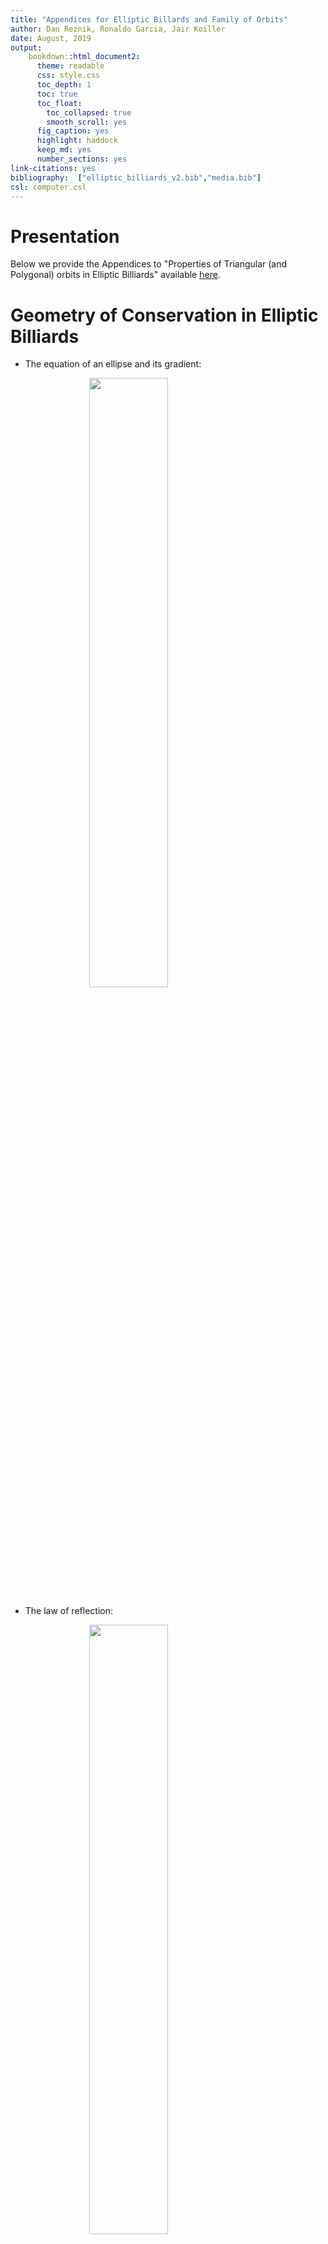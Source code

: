 ```yaml
--- 
title: "Appendices for Elliptic Billards and Family of Orbits"
author: Dan Reznik, Ronaldo Garcia, Jair Koiller
date: August, 2019
output:
    bookdown::html_document2:
      theme: readable
      css: style.css
      toc_depth: 1
      toc: true
      toc_float:
        toc_collapsed: true
        smooth_scroll: yes
      fig_caption: yes
      highlight: haddock
      keep_md: yes
      number_sections: yes
link-citations: yes
bibliography:  ["elliptic_billiards_v2.bib","media.bib"]
csl: computer.csl
---
```




# Presentation

Below we provide the Appendices to "Properties of Triangular (and Polygonal) orbits in Elliptic Billiards" available [here](index.html).

# Geometry of Conservation in Elliptic Billiards

* The equation of an ellipse and its gradient:

<img src="pics/ellipse_equation.png" width="50%" style="display: block; margin: auto;" />

* The law of reflection:

<img src="pics/law_of_reflection.png" width="50%" style="display: block; margin: auto;" />

* The Joachimsthal Conservation Law

<img src="pics/joachimsthal_integral.png" width="50%" style="display: block; margin: auto;" />

# Jacobi and Poncelet's Porism

Did Jacobi think of elliptic billiards to prove Poncelet's Porism?

It was a cold starry Friday night in Könisberg, 28 of December 1838. Karl-Gustav Jacobi was writing a note to Friedrich Wilhelm Bessel, the leading astronomer of Prussia, twenty years his senior, boasting:

>The day before yesterday, I reduced to quadrature the problem of geodesic lines on an ellipsoid with three unequal axes. They are the simplest formulas in the world, Abelian integrals, which become the well-known elliptic integrals if 2 axes are set equal. [@jacobi1839]

The short paper he published [@jacobi1839] is said to mark the birth of *Integrable Hamiltonian Systems*. He further developed his ideas, now called the Hamilton-Jacobi method, in the 1842-3 winter lectures [@jacobi1884]. A few years later, Carl Neumann [@neumann1859] and others  found other special yet interesting mechanical problems solvable by separation of variables.

Had Jacobi made the smaller axis of the ellipsoid go to zero, he would have gotten an explicit integration of the elliptic billiard, in planar confocal coordinates, exactly the same Euler used for his solution to the fixed two centers' problem. But Jacobi did not care about doing it. Most likely what he wanted was to impress his mentor, which was also a geodesist, and of course Gauss, who could only find geodesics for an ellipsoid of revolution.

At that time mathematicians could not justify an addiction to *billiards*. This changed  after Birkhoff's Acta Mathematica 1927 paper [@birkhoff1927], where he further developed geometric ideas from Poincaré.

Ten years before the starry night where he found the geodesic curves of the triaxial ellipsoid, Jacobi was developing the foundations of elliptic functions. He then published a paper [@jacobi1849], where he used addition properties of his (then) new functions on two geometric problems: Steiner's and Poncelet's Porisms.

## Integrable Systems are Porismatic

It is common knowledge that an $n$-degree-of-freedom Hamiltonian system is *integrable* if one can always find local coordinates $(I_1, \cdots, I_n, \theta_1, \cdots \theta_n), \,  \theta_i  \equiv \theta_i + 2\pi$ in which the Hamiltonian becomes only a function of the $I_j$. The coordinates are known as *action angles* and the $I_j$'s are constants of motion.

Trajectories wind invariant tori (called Lagrangian) with frequencies  $\omega_j = \partial H/\partial I_j$. For $n$=2, if the ratio  $\omega_1 / \omega_2 = p/q$ is rational, the torus is called *resonant* because all trajectories are periodic and of the same period. Taking $(p,q)=1$, the fundamental period $T = 2\pi p/\omega_1 = 2\pi q/\omega_2$. They all wind around  $p$ times in  $\theta_1$ and $q$ times in   $\theta_2$.

If this is not a *Porism*, what is? Most frequency pairs  $\left(\omega_1,\omega_2\right)$ are not rationally related, but if a single trajectory is closed, all others in the same torus will also be closed, with the *same* period. Trajectories in an elliptic billiard are polygonal, but they  are in fact projections of winding curves in Lagrangian tori. The nice coordinates for this problem are the confocal conic coordinates. Poncelet's Porism can be derived as a consequence of the fact that any pair of conics, say two nested ellipses, can be obtained by a projective transformation from two confocal ones. The oldest reference we found was [@darboux1870]. Darboux attributes to Chasles the proof that all closed trajectories of the same type have the same length. But as we saw this is also an immediate consequence of integrability.

# Experimental Method

Computer-aided experimental geometry [@grozdev17] is an effective tool for identifying properties of geometric objects.

## Methodology

Our approach has been mostly simulation/synthetic, using Mathematica [@mathematica_v10] and more recently the [p5.js](https://p5js.org/) package. We wrote interactive simulations with which to render the loci of *triangular centers* [@mw] of triangular orbits, e.g., the centroid, the incenter, etc. Using [R](https://www.r-project.org/) and the [tidyverse](https://www.tidyverse.org/) package, we "scraped" hundreds of trilinear equations [@mw] from Kimberling's Encyclopedia of Triangular Centers [@etc], where centers are identified as $X_i$: $X_{1}$ for the incenter, $X_{2}$ for the barycenter, etc.

All of our simulation code and some interactive applets are available on a separate [webpage](videos.html). This exploration led us to the following observations, some old, some new:

A key simulation tool is the closed-form expression for the cosine of the exit angle $\alpha$ (with respect to the normal) which produces a 3-gon orbit [@ronaldo19]:

$$
\cos(\alpha) = \frac{A^2 \sqrt{2\delta-A^2-1}}{\left(A^2-1\right) \sqrt{A^4-\left(A^2-1\right) {x_1}^2}}
(\#eq:cosa)
$$

Where $\delta = \sqrt{A^4-A^2+1}$, $A=a/b$ is the ratio of semiaxes, and the $x_1$ is the horizontal coordinate of the orbit's starting vertex. In turn, this allowed us to quickly parametrize an orbit by starting location and observe the distribution of its triangular centers:

<img src="pics/basic_orbit.png" width="50%" style="display: block; margin: auto;" />

## Exploring Non-Elliptic Loci

While certain triangular centers and/or points produce elliptic loci, others do not. Consider the figure below with several loci superimposed. Notice that while incenter (and excenters, not shown), Feuerbach, and extouch points do produce elliptic loci (shown dashed), intouchpoints and external Feuerbach points do not (shown solid). Surprisingly, even the *medians* (shown red) will trace higher-order loci.

<img src="pics/various_loci.png" width="66%" style="display: block; margin: auto;" />

Non-elliptic loci arise for example from (i) the intouch points (pedals of the contact triangle), shown in this [video](https://youtu.be/9xU6T7hQMzs, and (ii) external Feuerbach points (point of tangency of nine-point circle with the three excircles), shown in this [video](https://youtu.be/BBsyM7RnswA). A snapshot of the latter is reproduced below:

<img src="pics/exfeuerbach_locus.png" width="50%" style="display: block; margin: auto;" />

If we consider convex combinations of (i) barycenter-with-one-median, and (ii) incenter-with-one-touchpoint, e.g., as parametrized by $s$ in $(0,1)$ we observe a transition from a perfectly elliptic locus to a higher order curve:

<img src="pics/convexBarInc.png" width="100%" style="display: block; margin: auto;" />

Convex transitions of loci between a triangular center and one of its generating points can be viewed for:

* the barycenter $<=>$ Median and Incenter $<=>$ Intouchpoint, [video](https://youtu.be/3Gr3Nh5-jHs)
* Orthocenter $<=>$ Foot and Circumcenter $<=>$ Orbit Vertex, [video](https://youtu.be/HZFjkWD_CnE)
* Excenter $<=>$ Extouch point, [video](https://youtu.be/OD8Ah0hf8yQ)

## Webscraping Kimberling Centers

Using web-scraping techniques, we obtained trilinear equations for the first 100 Kimberling Centers [@etc] and for each center rendered loci for the orbit triangle and 7 derived triangles (medial, orthic, contact, excentral, ex-contact, anti-complement, ex-Feuerbach). We then placed plots in a single [webpage](loci_6tri.html) which became a tool to explore interesting phenomena in some 800 loci, showing the richness and non-linearity of the geometry obtainable. As an example consider the richness of loci for points $X(k),k=52,49,99$ produced by the orbit triangle and 7 triangles derived from it:

<img src="pics/x49_52_99.png" width="100%" style="display: block; margin: auto;" />

As we reviewed all curves we took notes about interesting phenomena which later pointed us to possible properties. As an example, here are a few notes obtained from a visual review of orbit and excenter loci only (referred below as $X(k)$ and $X'(k)$, respectively):

* $X'_{6}$, the excentral Symmedian, is congruent with $X_{9}$, the Mittenpunkt, and both loci are a point.
* $X_{9}$, the Mittenpunkt, fixed at the origin.
* $X_{11}$, the Feuerbach point, tracing the caustic.
* $X_{14}$, 2nd Isogonic, closely tracking the billiard.
* $X_{30}$, Euler Infinity Point, is the intersection of the Euler line with the line at infinity. Is there any interesting info here?
* $X_{37}$, the crosspoint of incenter and centroid, seem to generate identical perpendicular loci, with major semiaxis = $1/2$, i.e, one third of the original.
* $X'_{41}$ generates a nearly circular locus.
* $X'_{46}$ horizontal axis is exactly 1.
* $X_{49}$ has cusps.
* $X_{50}$ has lines to infinity at intriguing directions.
* $X'_{56}$ is an almost perfect circle, std. dev. of radius within 0.75% of its average.
* $X_{59}$ and $X'_{59}$ are marvelously self-intersecting.
* $X_{67}$ tracks the billiard.
* $X_{73}$ is diamond-shaped, though smooth.
* $X_{74}$ has north-south cusps.
* $X_{76}$ Brocard point ellipse is almost flat along $y$.
* $X_{77}$ nicely self-intersecting.
* $X_{87}$ nicely self-intersecting.
* $X_{88}$ locus = billiard.
* $X_{89}$ axes *almost* vanish, Mittenpunkt-style. Why?
* $X_{92}$ pillow-shaped, with north and south inward concavities.
* $X_{93}$ has interesting escape directions.
* $X_{94}$ has a high-order curvature function.
* $X_{94}$ has a very small, hourglass locus.
* $X_{99}$, the Steiner point, almost perfectly tracks the billiard. What is the reason for this close tracking?
* $X_{100}$, the anticomplement of the Feuerbach point, has the billiard as locus.

# Computing the *Circumbilliard*

Given a generic triangle $T=(P_1,P_2,P_3)$, it will be associated with a unique 
elliptic billiard $E_0$ that has $T$ as an *orbit*. We call $E_0$ T's *circumbilliard*, shown below (we know the Mittenpunkt $M=X_9$ must be at its center):

<img src="pics/circumbilliard.png" width="50%" style="display: block; margin: auto;" />

Let equation of $E_0$ be the points $(x,y)$ for which a 5-parameter quadric vanishes:

$$
E_0: f(x,y)=1 + c_1 x + c_2 y + c_3 x y + c_4 x^2 + c_5 y^2 = 0
$$

To solve for the parameters, consider the following 5 constraints. $E_0$ must pass through vertices $P_1,P_2,P_3$:

$$
f(P_i)=0,\,i=1,2,3
$$

The center of the conic (where the gradient vanishes) must coincide with the Mittenpunkt $X_9=(x_m,y_m)$:

$$
\begin{array}{cccc}
\frac{df}{dx}(x_m,y_m)&=&c_1+c_3 y_m+2c_4 x_m=0\\
\frac{df}{dy}(x_m,y_m)&=&c_2+c_3 x_m+2c_5 y_m=0\\
\end{array}
$$

The coordinates of $X_9=(x_m,y_m)$ can be obtained by converting its trilinears $\{b + c - a : c + a - b : a + b - c\}$ [@etc]to cartesian coordinates [@mw].

In turn the above produce the following 5x5 linear system:

$$
\left[
\begin{array}{ccccc}
x_1&y_1&x_1 y_1&x_1^2&y_1^2\\
x_2&y_2&x_2 y_2&x_2^2&y_2^2\\
x_3&y_3&x_3 y_3&x_3^2&y_3^2\\
1&0&y_m&2\,x_m&0\\
0&1&x_m&0&2\,y_m
\end{array}
\right] .
\left[\begin{array}{c}c_1\\c_2\\c_3\\c_4\\c_5\end{array}\right] =
\left[\begin{array}{c}-1\\-1\\-1\\0\\0\end{array}\right]
$$

Principal axes' directions are given by the eigenvectors and of the Hessian matrix $H$ (the jacobian of the gradient), whose entries only depend on $c_3$, $c_4$, and $c_5$:

$$
H = J(\nabla{f})=\left[\begin{array}{cc}2\,c_4&c_3\\c_3&2\,c_5\end{array}\right]
$$

The ratio of semiaxes' lengths is given by the square root of the ratio of $H$'s eigenvalues:

$$
a/b=\sqrt{\lambda_2/\lambda_1}
(\#eq:ratiolambda)
$$

Let $u=(u_x,y_y)$ be an eigenvector of $H$, and $M=(x_m,y_m)$ the aforecomputed center of the circumbilliard. The length of the semiaxis along $u$ is given by the distance $t$ which satisfies:

$$
f(M + t\,u) = 0
$$

This yields a two-parameter quadratic $d_0 + d_2 t^2$, where:

$$
\begin{array}{cll}
d_0 & = & 1 + c_1 m_x + c_4 m_x^2 + c_2 m_y + c_3 m_x m_y + c_5 m_y^2 \\ 
d_2 & = & c_4 u_x^2 + c_3 u_x u_y + c_5 u_y^2
\end{array}
$$

The length of the semi-axis associated with $u$ is then $t=\sqrt{-d_0/d_2}$. The other axis can be computed via \@ref(eq:ratiolambda).

This [video](https://youtu.be/vSCnorIJ2X8) shows a triangle with dynamically-varying vertices and the corresponding circumbilliard drawn around it, a snapshot of which is shown below:

<img src="pics/circumbilliard_applet.png" width="33%" style="display: block; margin: auto;" />

## Compute any circumconic

To compute the circumconic centered on any point $P=(x_p,y_p)$, one can use the same method described above, substituting $M$ for the coordinates of $P$.

# Incenter and Barycenter Circumellipses

Circumconics $E_1$ and $E_2$ centered respectively on $X_1$ and $X_2$ are shown below, as well as the locus of their fourth intersection, viewable on this [video](https://youtu.be/PTkpvvsjqNc):

<img src="pics/e1e2_intersection.png" width="75%" style="display: block; margin: auto;" />

$E_1$ is the orbit's Steiner Circumellipse [@mw], least-area across all circumellipses. Apart from the orbit's vertices, $E_1\cap E_2$ intersect at a point $P^*$ whose locus can contain two lobes above a certain $a/b$. The line $X_{75}X_{77}$ passes through $P^*$.

Additional observations about the above include:

* $E_1$:
    - It intersects the billiard and the circumcircle at $X_{100}$, the anticomplement of the orbit's Feuerbach Point, shown as $\bar{F}$ [@etc].
    - Its axes have a constant ratio $\frac{e_1}{e_2}=\frac{-a^2+2+2\delta}{a^4(2 a^2-1+2\delta)}$.
    - Its axes are aligned with the billiard's over all orbits.
* $E_2$:
    - It intersects the billiard at $X_{190}$, the Yff Parabolic Point [@etc].
    - Its axes are related as $e_1 = c_0 + c_1 e_2$, with $c_0,c_1$ constant for all orbits.
    - Its axes are only aligned with the billiard when orbits are isosceles triangles (4 discrete cases).

# Proof Vertices of Contact Triangle of the Anticomplementary Lie on the Billiard

This proof is due to Prof Igor Minevich.

This fact has to do with the nine-point conic and the circumconic. The nine-point conic of the quadrangle $ABCH$ is the locus of the centers of all conics that go through the points $A,B,C$, and $H$; it goes through the midpoints of each the six sides formed by drawing segments between any 2 vertices of the quadrangle, and also through the three points $D = AB.CH$, $E = AC.BH$, and $F = BC.AH$, where "." represents intersection.

In our papers [@igor17] we define specific points $H$ and $O$ that depend on the starting point $P$ (the definitions of $H$ and $O$ don't really matter for this discussion); note that $O$ is the complement of $H$. Then we define the circumconic $C_O$ to be the conic through $A$, $B$, and $C$ with center $O$ and prove in Theorem 3.1 in Part III that the nine-point conic for the quadrangle $ABCH$ is the complement of the circumconic.

The reason both ellipses go through the three points where the incircle of $T'$ (the anticomplementary triangle) touches the sides of $T'$ is as follows. Let $D$, $E$, $F$ be the traces of the Gergonne Point for $T$, so $D$, $E$, $F$ are the places where the incircle of $T$ touches the sides of $T$. Then the anticomplements, say, $D'$, $E'$, $F'$ of $D$, $E$, $F$, respectively, are the places where the incircle of $T'$ touches the sides of $T'$. In our theory, $O$ would be $X_9$, so $H$ would be the anticomplement of $X_9$, which is the Gergonne Point $X_7$. By Theorem 3.1 in our Part III, the nine-point conic of $ABCH$ is the complement of the circumconic. The traces of $H$ on $ABC$, i.e. $D$, $E$, $F$ here, are on the nine-point conic of $ABCH$, so their anticomplements are on the anticomplement of the nine-point conic, which is the circumconic in question. 

Here is why both ellipses also go through $X_{100}$. Obviously, the anticomplement of the Feuerbach point $X_{11}$ lies on the anticomplement of the incircle, i.e. the incircle of $T'$ (since $X_{11}$ is the point of tangency of the incircle and nine-point circle). We just have to prove that the $X_{11}$ lies on the nine-point conic of $ABCH$ since then the anticomplement of $X_{11}$ would lie on the complement of the nine-point conic, which is *again* the circumconic in question. Now that nine-point conic is the locus of the centers of all conics that go through $A$, $B$, $C$, and $X_7$. In particular, the Feuerbach hyperbola passes through $A ,B,C,X_7$, the Nagel point, and more, and has center $X_{11}$, the Feuerbach point. That's why $X_{11}$ lies on the nine-point conic of ABCH too, and hence its anticomplement lies on the circumconic.

# Anticomplementary and Medial Circumbilliards 

Below we depict an $a/b=1.5$ elliptic billiard $E$ (black) and one of its $N=3$ orbits $T$ (black). Also shown are $T'$ and $T''$, the orbit's anticomplementary [@mw] and medial triangles [@mw], in blue and red respectively.

<img src="pics/anticomplementary_and_medial_circumbilliards.png" width="75%" style="display: block; margin: auto;" />

Also drawn (in blue) the incircle of $T'$, whose center is at the anticomplement [@mw] of the orbit's incenter. Its touchpoints define $T'_c$, the contact triangle. We have observed these will always lie on $E$. 

Also drawn (in blue) is the circumbilliard of $T'$. By the above, it will be centered on the (moving) Mittenpunkt of $T'$, congruent with the anticomplement of the orbit's (stationary) Mittenpunkt, i.e., the Gergonne Point $X_7$ [@etc].

Also shown is $X_{144}$, endearingly named as $D$, the "Darboux Point". This is the perspector of $T'$ and $T'_c$, congruent with the anticomplement of $X_7$ since the perspector of a triangle with its contact triangle is $X_7$. Fortuitously, $X_7$ is also the anticomplement of $X_9$, i.e., the (moving) center of the the circumbilliard of $T'$.

Regarding $T''$, the orbit's medial triangle (drawn red), an identically-structured set of properties apply: the orbit's incircle (shown green) will intersect $E''$, the circumbilliard of $T''$ (also red) precisely at the vertices of the orbit's contact triangle (shown as green dots). The (moving) center of $E''$ will be located at the complement of $X_9$, stationary at the origin.

All the above properties can be observed dynamically in a [video](https://youtu.be/xyHUwpvAj3g).

Points $D=X_{144}, M=X_9, B=X_2, X_{142}, Ge=X_7$ are collinear since they stem from complements/anti-complements of $X_9$ with respect to $X_2$. In particular, we have the following properties:

- $X_9$ is the midpoint of $X_7X_{144}$
- $X_{142}$ is the midpoint of $X_7X_9$
- $|X_9X_2|=|X_9X_7|/3$.
- $X_{142}$ is the midpoint of $X_9X_7$

We call this line the "Darboux Line", depicted with the above proportions below:

<img src="pics/darboux_line.png" width="75%" style="display: block; margin: auto;" />

## Peter Moses' Billiard Points

On July 1st, 2019, a total of 29 points lying on an $X_9$-centered circumellipse, discovered by Mr. Peter J.C. Moses were publicized on ETC [@etc] under the $X(9)$ entry, specifically, $X_i$, for $i$ in: 190, 651, 655, 658, 660, 662, 673, 771, 799, 823, 897, 1156, 1492, 1821, 2349, 2580, 2581, 3257, 4598, 4599, 4604, 4606, 4607, 8052, 20332, 23707, 24624, 27834, 32680. 

These points are shown on the billiard below:

<img src="pics/peter_moses_points.png" width="75%" style="display: block; margin: auto;" />

In a [video](https://youtu.be/JdcJt5PExsw) it can be verified these do stay on the billiard for all $N=3$ orbits as well as the fact that the vertices of the anticomplementary's contact triangle are not congruent with the above.

Note: $X_{100}$ and $X_{88}$, also shown, have been known to lie on the billiard from ETC [@etc] and via independent experimentation. These are known to be collinear with $X(1)$ [@etc], shown in the video as a dashed green line.

## Isogonal and Isotomic Axes

Given a triangle, the isogonal (or isotomic) conjugate of any one circumellipse is a line [@mw],[@mw]. For the specific case of $X_9$-centered circumellipses (the billiard), it turns out the former will be generated by $L_1$, the orbit's antiorthic axis [@mw] (the perspectrix of the orbit and its anti-orthic triangle, i.e., the excentral triangle), perpendicular to $X_1X_3$. We have not yet found a name for the latter, so we are calling it the "isotomic axis"; we have found it to be the perspectrix [@mw] of the anticomplementary triangle and its contact triangle, and to be perpendicular to $X_1X_7$. Both of these are shown below:

<img src="pics/isotomic_isogonal_axes.png" width="50%" style="display: block; margin: auto;" />

To state that the vertices of the anticomplementary's contact triangle (as well as any of Peter Moses' centers) lie on the billiard is equivalent to stating that these are collectively incident (under conjugation) upon one of the above lines. Algebraically, simple transformations of their trilinears (isogonal corresponds to reciprocals, and isotomic to reciprocals divided by the square of the side-lengths) satisfy the equation of either line, still to be determined as a function of an orbit's starting vertex.

# Orthic Phenomena

## Locus of Orthic's Incenter

Let $T=ABC$ be a triangle and $T_h$ be its *orthic* [@mw], defined by the feet of $T$'s three altitudes. It turns out $T_h$'s geometry depends on  $T$'s acuteness [@coxeter67], namely:

* When $T$ is *acute*, $T_h$'s vertices lie within $T$'s edges, and $I_h$, the *incenter* of $T_h$, coincides with T's orthocenter $H$.
* For $T$ *obtuse*, say at $C$, one of $T_h$'s vertices will be the foot of $C$'s altitude on $AB$, while the other two will lie *outside* of $T$ (near $C$ when $T$ is slightly obtuse). $I_h$ will coincide with $C$, and $H$ becomes an *excenter* of $T_h$.  
* If $T$ is a right-triangle, say at $C$, $T_h$ collapses to a *segment* connecting $C$ to its foot on $AB$, while $I_h$ and $H$ coincide with $C$. 

Furthermore, as shown on this [video](https://youtu.be/-bLuvICzmqM), for $T$ acute, $T_h$'s *excentral* triangle [@mw] is $T$ itself (the excentral triangle of any triangle is always acute), i.e., computing the excentral is a proper inverse of computing the orthic.

However, for $T$ obtuse, the excentral of the orthic will be $ABH$, acute, i.e., the pre-image of an obtuse's orthic contains two elements: the obtuse itself and an acute made up of $T$'s two vertices opposite from $C$ and its orthocenter $H$.

If $T$ is a right-triangle, its excentral triangle will be degenerate and composed of (i) the line passing through $AB$ and (ii) a line parallel to $AB$ and passing through $C$.

As we will see, such non-linear, switching behavior of the orthic cause the loci of some of its triangular centers to exhibit interesting phenomena.

When $A\leq 1.35$, the locus of the orthocenter is within the billiard, therefore all orbits are acute and the orthic's incenter locus will be congruent with the orthocenter's. However, at $A>1.35$ the orthocenter locus will "pierce" through the billiard, and in those regions, the orbit will be an obtuse triangle, i.e., at every point the incenter of its orthic will be fixed to the orbit vertex subtending the obtuse angle, causing the orthic's incenter to follow a 4-piecewise elliptic locus, containing four corners:

<img src="pics/orthic_incenter.png" width="50%" style="display: block; margin: auto;" />

This phenomenon can also be viewed in a [video](https://youtu.be/3qJnwpFkUFQ).

**Theorem 2**: The locus of the incenter of the orbit's orthic triangle is identical to the orthocenter elliptic locus if $a/b\leq 1.35$ and is 4-piecewise elliptic if $a/b > 1.35$, i.e., it contains 4 sharp corners [@garcia19a].

## Locus of Orthic's Orthocenter

Non-trivial changes in the topology/continuity of orthocenter and orthic incenter loci occur as the aspect ratio $a/b$ of the elliptic billiard is varied, as shown in this [video](https://youtu.be/HY577AZVi7I). A snapshot of this phenomenon is shown below:

<img src="pics/ortortinc-all-captioned.png" width="100%" style="display: block; margin: auto;" />

The interesting changes in loci topology are a result of the orbit (and/or its orthic) transitioning from acute to obtuse triangles. As stated above, the orthocenter H of an obtuse triangle T will not coincide with its orthic incenter. Instead the latter will stay "stuck" at T's obtuse vertex, while H will be external to T and its orthic. In fact H will coincide with one of the orthic's excenters [@coxeter67]. So we notice:

* when the orbit is obtuse, the locus of its orthocenter (orange) will be separated from that of its incenter (green).
* when the orbit's orthic is obtuse, the locus of its orthocenter (blue) will detach from the orthic orthic's incenter (red). 

In turn, this gives rise to many many critical points of locus topology change vs $a/b$, to be determined, including:

1. obtuse orbits can only occur if $a/b > 1.35$, we have an expression for that.
1. obtuse orbit orthics start occurring at $a/b > 1.17$. we don't have an expression for that yet.
1. what's the $a/b$ above which the locus of the orthic's othocenter become self-intersecting
1. when does (c) become concave
1. etc.

We also note the locus of the orthic's orthocenter and/or its orthic produce "bow-tie" shaped curves, implying there's some frequency doubling or tripling in its motion with respect to the orbit itself.

# Locus of Incenter

Our original [video](https://youtu.be/BBsyM7RnswA) shows the elliptic path of the 3-periodic incenter, for a billiard with $a/b=1.5$ centered at the origin (the "x"). The ellipse's foci, at $\pm\sqrt(a^2-b^2) = \pm\sqrt(5)/2$, are shown as black dots. A base vertex $P(t)$ is chosen on the ellipse at $\left(a\cos(t),b\sin(t)\right)$, for some $t$ in $\left(0,2\pi\right)$ (red dot). In 2011 when this video was produced we did not have \@ref(eq:cosa), so we used numeric optimization to compute the other two vertices. For a given $t$ the incenter (shown as a green dot) is computed by intersecting any two normals. Its locus (shown green) was rendered by chaining all points under some angular step.



Notice that the two foci are always contained within the orbits, which must be true since the internal caustic is confocal with the billiard.

## Constant Perimeter

Perimeter constancy of N-gon orbits stems from the fact that such N-gons are extrema of the perimeter function on *inscribed* N-gons. This function is constant on the curve consisting of its critical points. Furthermore, constancy of length also follows from Hamiltonian Dynamics: The family of triangles forms an abstract 2-torus in phase space, all trajectories having same velocity and period, hence same length.

Darboux derived the following explicit formula for the perimeter [@darboux1917]: 

$$
\begin{array}{rcl}
P&=&\frac{2\left(A^2+1+\delta\right)\sqrt{2\delta-A^2-1}}{A^2-1}\\
\delta&=&\sqrt{A^4-A^2+1}
\end{array}
$$

Where $A=a/b$, the ratio of semiaxis lengths.

For an ellipse with $A=2$, the the above predicts $P=8.53084$, confirmed by the plot below of numerically-calculated perimeter and area of orbits starting at $t$ in $(0,2\pi)$ on the ellipse.

<img src="pics/perimeter_area.png" width="75%" style="display: block; margin: auto;" />

## Locus Extrema

We developed a constructive geometric method which yields closed-form expressions for the *extrema* in x and y of the incenter locus. Since we know the latter is elliptic, these correspond to the length of the two semi-axes. Below, and ellipse $E$ is shown in gray, with semi-axes $a=1.5$, and $b=1$, along with its incenter locus $C$, shown green:

<img src="pics/extrema_annotated.png" width="66%" style="display: block; margin: auto;" />

The method assumes, w.l.o.g., $b=1$ (refer to annotations in the above picture):

* Construct a "sideways" elementary orbit (red triangle) LPP':
    + Start w/ one vertex at the left apex of the billiard $L=(-a,0)$.
    + The top right vertex $P$ in this orbit is s.t. $(L-P)$ is reflected about the normal at $P$ into a *vertical* line, obtained algebraically.
    + The third vertex $P'$ is vertically-symmetric to $P$.
    + The normals at $P$ and $P'$ will meet at  $C_P$ (shown red), the x-extremum of the locus. By symmetry, it is sufficient to obtain the intersection of the ray shot from $P$ along its normal with the x axis.
* Construct an "upright" elementary orbit (blue triangle) TQQ':
    + Start w/ one vertex at the top apex of the billiard $T=(0,1)$.
    + The bottom right vertex $Q$ in this orbit is s.t. $(T-Q)$ is reflected about the normal at $Q$ into a *horizontal* line, obtained algebraically.
    + The third vertex $Q'$ is horizontally-symmetric to $Q$
    + The normals at $Q$ and $Q'$ will meet at $C_Q$ (shown blue), the y-extremum of the locus. By symmetry it is sufficient to obtain the intersection of the ray shot from $Q$ along its normal with the y axis.

We obtain the following expressions for the boundary points $P$ and $Q$, and for the lengths $C_P$ and $C_Q$ of the locus' semi-axes. Assume w.l.o.g., $E: (x/A)^2+y^2 = 1$:

$$
\begin{array}{rcl}
P&=&\left(\frac{A^3}{\delta+1},W\;\right)^T\\
Q&=&\left(A^2 W,-\frac{1}{A^2+\delta}\;\right)^T\\
\mbox{where}:&&\\
\delta&=&\sqrt{A^4-A^2+1}\\
W&=&\frac{\sqrt{2\delta-A^2-1}}{\left| A^2-1\right|}
\end{array}\\[10pt]
$$

So the semi-axes of incenter locus ellipse $C: (x/C_P)^2+(y/C_Q)^2=1$ will be given by:

$$
\begin{array}{lcl}
C_P & = & (\delta-1)/A \\
C_Q & = & A^2-\delta
\end{array}
$$

Note: For the case of the generic $b\neq 1$ ellipse, $A=a/b$ and $P$, $Q$, $C_P$, and $C_Q$ should be scaled by $b$.

Note: Using $W$ as defined above, Darboux's perimeter formula becomes $P=2W(\delta+A^2+1)$.

## Tangency to elementary orbits

As shown below, there are three ways in which the *horizontal* triangular orbit can be tangent to the incenter locus:

<img src="pics/tang_horiz.png" width="100%" style="display: block; margin: auto;" />

We derived the three values of "a" for the ellipse $(x/a)^2+y^2=1$ which generate the above tangencies, respectively:

$$
\begin{array}{cclcl}
a_1 & = & \sqrt{\frac{1}{6} \left(3+\sqrt{3 \left(23+8 \sqrt{7}\right)}\right)} & \approx & 1.555 \\[10pt]
a_2 & = & \sqrt{\frac{1}{6} \left(3-\sqrt{3 \left(23-8\sqrt{7}\right)}\right)} & \approx & 0.330 \\[10pt]
a_3 & = & 1/\sqrt{2} & \approx & 0.707
\end{array}
$$

It can be shown that the *upright* triangular orbit will be tangent to the locus at the *reciprocals* of the above:

<img src="pics/tang_vert.png" width="100%" style="display: block; margin: auto;" />

# Paul Lockhart's Lamentations

In this section we list a few thoughts by Paul Lockhart [@lockhart09] on the wrongs of Math education and the role of curiosity and experimentation in understanding and discovery of Mathematics:

## Philosophy of Math

* The task of the mathematician is not only to discover fascinating truths but also to explain them. It’s one thing to draw some ellipses and lines and say that such and such  is happening—it’s quite another to prove it.

* Mathematics is the music of reason. To do mathematics is to engage in an act of discovery and conjecture, intuition and inspiration; to be in a state of confusion— not because it makes no sense to you, but because you gave it sense and you still don’t understand what your creation is up to; to have a breakthrough idea; to be frustrated as an artist; to be awed and overwhelmed by an almost painful beauty; to be alive, damn it. Remove this from mathematics and you can have all the conferences you like; it won’t matter. Operate all you want, doctors: your patient is already dead.

* Mathematics is not about erecting barriers between ourselves and our intuition, and making simple things complicated. Mathematics is about removing obstacles to our intuition, and keeping simple things simple.

## Education System

* In place of meaningful problems, which might lead to a synthesis of diverse ideas, to uncharted territories of discussion and debate, and to a feeling of thematic unity and harmony in mathematics, we have instead joyless and redundant exercises.

* Of course it is far easier to test someone’s knowledge of a pointless definition than to inspire them to create something beautiful and to find their own meaning. Even if we agree that a basic common vocabulary for mathematics is valuable, this isn’t it. How sad that fifth-graders are taught to say “quadrilateral” instead of “four-sided shape,” but are never given a reason to use words like “conjecture,” and “counterexample.”

* Mathematics is about problems, and problems must be made the focus of a students mathematical life. Painful and creatively frustrating as it may be, students and their teachers should at all times be engaged in the process— having ideas, not having ideas, discovering patterns, making conjectures, constructing examples and counterexamples, devising arguments, and critiquing each other’s work. Specific techniques and methods will arise naturally out of this process, as they did historically: not isolated from, but organically connected to, and as an outgrowth of, their problem-background.

* Two weeks of [trigonometry] content are stretched to semester length by masturbatory definitional runarounds. Truly interesting and beautiful phenomena, such as the way the sides of a triangle depend on its angles, will be given the same emphasis as irrelevant abbreviations and obsolete notational conventions, in order to prevent students from forming any clear idea as to what the subject is about. And there you have it. A complete prescription for permanently disabling young minds— a proven cure for curiosity. What have they done to mathematics!

* Our present system of mathematics education is precisely this kind of nightmare. In fact, if I had to design a mechanism for the express purpose of destroying a child’s natural curiosity and love of pattern-making, I couldn’t possibly do as good a job as is currently being done— I simply wouldn’t have the imagination to come up with the kind of senseless, soul-crushing ideas that constitute contemporary mathematics education.

* Worse, the perpetuation of this “pseudo-mathematics,” this emphasis on the accurate yet mindless manipulation of symbols, creates its own culture and its own set of values. Those who have become adept at it derive a great deal of self-esteem from their success. The last thing they want to hear is that math is really about raw creativity and aesthetic sensitivity. Many a graduate student has come to grief when they discover, after a decade of being told they were “good at math,” that in fact they have no real mathematical talent and are just very good at following directions. **Math is not about following directions, it’s about making new directions**.

# References {-}


